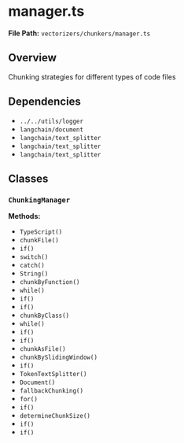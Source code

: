 # manager.ts

**File Path:** `vectorizers/chunkers/manager.ts`

## Overview

Chunking strategies for different types of code files

## Dependencies

- `../../utils/logger`
- `langchain/document`
- `langchain/text_splitter`
- `langchain/text_splitter`
- `langchain/text_splitter`

## Classes

### `ChunkingManager`

**Methods:**

- `TypeScript()`
- `chunkFile()`
- `if()`
- `switch()`
- `catch()`
- `String()`
- `chunkByFunction()`
- `while()`
- `if()`
- `if()`
- `chunkByClass()`
- `while()`
- `if()`
- `if()`
- `chunkAsFile()`
- `chunkBySlidingWindow()`
- `if()`
- `TokenTextSplitter()`
- `Document()`
- `fallbackChunking()`
- `for()`
- `if()`
- `determineChunkSize()`
- `if()`
- `if()`

